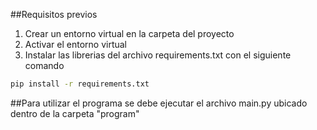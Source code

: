 ##Requisitos previos
1. Crear un entorno virtual en la carpeta del proyecto
2. Activar el entorno virtual
3. Instalar las librerias del archivo requirements.txt con el siguiente comando
```bash
pip install -r requirements.txt
```
##Para utilizar el programa se debe ejecutar el archivo main.py ubicado dentro de la carpeta "program"